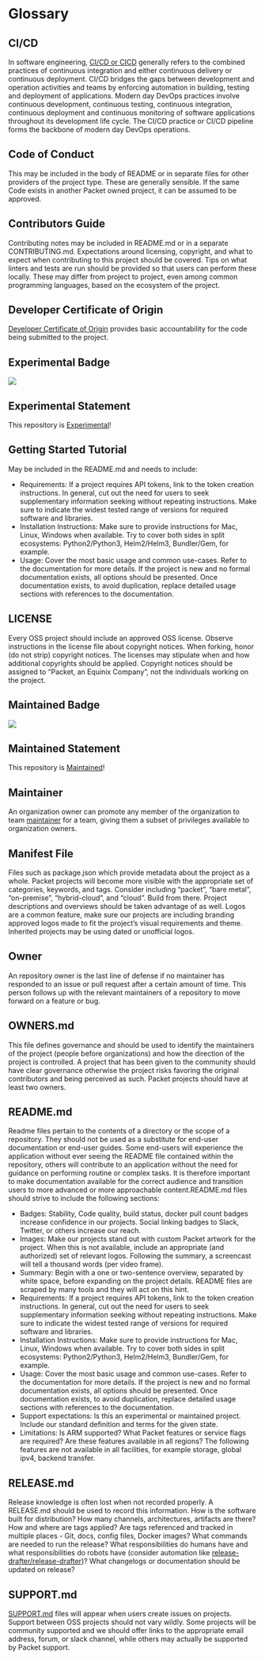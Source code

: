 # Glossary

## CI/CD
In software engineering, [CI/CD or CICD](https://en.wikipedia.org/wiki/CI/CD) generally refers to the combined practices of continuous integration and either continuous delivery or continuous deployment. CI/CD bridges the gaps between development and operation activities and teams by enforcing automation in building, testing and deployment of applications. Modern day DevOps practices involve continuous development, continuous testing, continuous integration, continuous deployment and continuous monitoring of software applications throughout its development life cycle. The CI/CD practice or CI/CD pipeline forms the backbone of modern day DevOps operations.

## Code of Conduct
This may be included in the body of README or in separate files for other providers of the project type. These are generally sensible. If the same Code exists in another Packet owned project, it can be assumed to be approved. 

## Contributors Guide
Contributing notes may be included in README.md or in a separate CONTRIBUTING.md.  Expectations around licensing, copyright, and what to expect when contributing to this project should be covered. Tips on what linters and tests are run should be provided so that users can perform these locally. These may differ from project to project, even among common programming languages, based on the ecosystem of the project.

## Developer Certificate of Origin
[Developer Certificate of Origin](https://github.com/apps/dco) provides basic accountability for the code being submitted to the project.

## Experimental Badge
![](https://img.shields.io/badge/stability-experimental-red.svg)

## Experimental Statement
This repository is [Experimental](https://github.com/packethost/standards/blob/master/experimental-statement.md)!

## Getting Started Tutorial
May be included in the README.md and needs to include:
* Requirements: If a project requires API tokens, link to the token creation instructions. In general, cut out the need for users to seek supplementary information seeking without repeating instructions. Make sure to indicate the widest tested range of versions for required software and libraries.
* Installation Instructions: Make sure to provide instructions for Mac, Linux, Windows when available. Try to cover both sides in split ecosystems: Python2/Python3, Helm2/Helm3, Bundler/Gem, for example.
* Usage: Cover the most basic usage and common use-cases. Refer to the documentation for more details. If the project is new and no formal documentation exists, all options should be presented. Once documentation exists, to avoid duplication, replace detailed usage sections with references to the documentation.

## LICENSE
Every OSS project should include an approved OSS license. Observe instructions in the license file about copyright notices. When forking, honor (do not strip) copyright notices. The licenses may stipulate when and how additional copyrights should be applied.  Copyright notices should be assigned to “Packet, an Equinix Company”, not the individuals working on the project.

## Maintained Badge
![](https://img.shields.io/badge/stability-maintained-green.svg)

## Maintained Statement
This repository is [Maintained](https://github.com/packethost/standards/blob/master/maintained-statement.md)!

## Maintainer
An organization owner can promote any member of the organization to team [maintainer](https://docs.github.com/en/github/setting-up-and-managing-organizations-and-teams/giving-team-maintainer-permissions-to-an-organization-member) for a team, giving them a subset of privileges available to organization owners.

## Manifest File
Files such as package.json which provide metadata about the project as a whole. Packet projects will become more visible with the appropriate set of categories, keywords, and tags. Consider including “packet”, “bare metal”, “on-premise”, “hybrid-cloud”, and “cloud”. Build from there. Project descriptions and overviews should be taken advantage of as well. Logos are a common feature, make sure our projects are including branding approved logos made to fit the project’s visual requirements and theme. Inherited projects may be using dated or unofficial logos.

## Owner
An repository owner is the last line of defense if no maintainer has responded to an issue or pull request after a certain amount of time. This person follows up with the relevant maintainers of a repository to move forward on a feature or bug.  

## OWNERS.md
This file defines governance and should be used to identify the maintainers of the project (people before organizations) and how the direction of the project is controlled. A project that has been given to the community should have clear governance otherwise the project risks favoring the original contributors and being perceived as such. Packet projects should have at least two owners.

## README.md
Readme files pertain to the contents of a directory or the scope of a repository. They should not be used as a substitute for end-user documentation or end-user guides.  Some end-users will experience the application without ever seeing the README file contained within the repository, others will contribute to an application without the need for guidance on performing routine or complex tasks.  It is therefore important to make documentation available for the correct audience and transition users to more advanced or more approachable content.README.md files should strive to include the following sections:

* Badges: Stability, Code quality, build status, docker pull count badges increase confidence in our projects. Social linking badges to Slack, Twitter, or others increase our reach.
* Images: Make our projects stand out with custom Packet artwork for the project. When this is not available, include an appropriate (and authorized) set of relevant logos. Following the summary, a screencast will tell a thousand words (per video frame).
* Summary: Begin with a one or two-sentence overview, separated by white space, before expanding on the project details. README files are scraped by many tools and they will act on this hint.
* Requirements: If a project requires API tokens, link to the token creation instructions. In general, cut out the need for users to seek supplementary information seeking without repeating instructions. Make sure to indicate the widest tested range of versions for required software and libraries.
* Installation Instructions: Make sure to provide instructions for Mac, Linux, Windows when available. Try to cover both sides in split ecosystems: Python2/Python3, Helm2/Helm3, Bundler/Gem, for example.
* Usage: Cover the most basic usage and common use-cases. Refer to the documentation for more details. If the project is new and no formal documentation exists, all options should be presented. Once documentation exists, to avoid duplication, replace detailed usage sections with references to the documentation.
* Support expectations: Is this an experimental or maintained project.  Include our standard definition and terms for the given state.
* Limitations: Is ARM supported? What Packet features or service flags are required? Are these features available in all regions? The following features are not available in all facilities, for example storage, global ipv4, backend transfer.

## RELEASE.md
Release knowledge is often lost when not recorded properly. A RELEASE.md should be used to record this information. How is the software built for distribution? How many channels, architectures, artifacts are there? How and where are tags applied? Are tags referenced and tracked in multiple places - Git, docs, config files, Docker images? What commands are needed to run the release? What responsibilities do humans have and what responsibilities do robots have (consider automation like [release-drafter/release-drafter](https://github.com/release-drafter/release-drafter))? What changelogs or documentation should be updated on release?

## SUPPORT.md
[SUPPORT.md](https://help.github.com/en/github/building-a-strong-community/adding-support-resources-to-your-project) files will appear when users create issues on projects.  Support between OSS projects should not vary wildly. Some projects will be community supported and we should offer links to the appropriate email address, forum, or slack channel, while others may actually be supported by Packet support.
